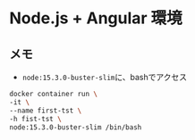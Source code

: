 # Node.js + Angular 環境

## メモ

- `node:15.3.0-buster-slim`に、bashでアクセス

```bash
docker container run \
-it \
--name first-tst \
-h fist-tst \
node:15.3.0-buster-slim /bin/bash
```
